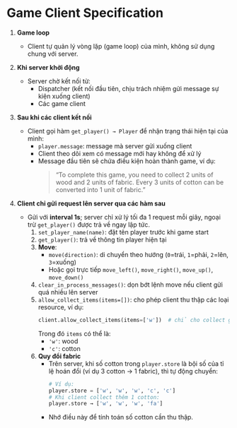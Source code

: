 # Game Client Specification

1. **Game loop**  
   - Client tự quản lý vòng lặp (game loop) của mình, không sử dụng chung với server.

2. **Khi server khởi động**  
   - Server chờ kết nối từ:  
     + Dispatcher (kết nối đầu tiên, chịu trách nhiệm gửi message sự kiện xuống client)  
     + Các game client

3. **Sau khi các client kết nối**  
   - Client gọi hàm `get_player() → Player` để nhận trạng thái hiện tại của mình:  
     - `player.message`: message mà server gửi xuống client  
     - Client theo dõi xem có message mới hay không để xử lý  
     - Message đầu tiên sẽ chứa điều kiện hoàn thành game, ví dụ:  
       > “To complete this game, you need to collect 2 units of wood and 2 units of fabric. Every 3 units of cotton can be converted into 1 unit of fabric.”

4. **Client chỉ gửi request lên server qua các hàm sau**  
   - Gửi với **interval 1s**; server chỉ xử lý tối đa 1 request mỗi giây, ngoại trừ `get_player()` được trả về ngay lập tức.  
     1. `set_player_name(name)`: đặt tên player trước khi game start  
     2. `get_player()`: trả về thông tin player hiện tại  
     3. **Move**:  
        - `move(direction)`: di chuyển theo hướng (`0`=trái, `1`=phải, `2`=lên, `3`=xuống)  
        - Hoặc gọi trực tiếp `move_left()`, `move_right()`, `move_up()`, `move_down()`  
     4. `clear_in_process_messages()`: dọn bớt lệnh move nếu client gửi quá nhiều lên server  
     5. `allow_collect_items(items=[])`: cho phép client thu thập các loại resource, ví dụ:  
        ```python
        client.allow_collect_items(items=['w'])  # chỉ cho collect gỗ
        ```  
        Trong đó `items` có thể là:  
        - `'w'`: wood  
        - `'c'`: cotton  
     6. **Quy đổi fabric**  
        - Trên server, khi số cotton trong `player.store` là bội số của tỉ lệ hoán đổi (ví dụ 3 cotton → 1 fabric), thì tự động chuyển:  
          ```python
          # Ví dụ:
          player.store = ['w', 'w', 'w', 'c', 'c']
          # Khi client collect thêm 1 cotton:
          player.store → ['w', 'w', 'w', 'fa']
          ```  
        - Nhớ điều này để tính toán số cotton cần thu thập.
